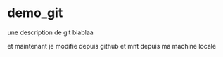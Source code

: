 demo_git
========

une description de git
blablaa

et maintenant je modifie depuis github
et mnt depuis ma machine locale
